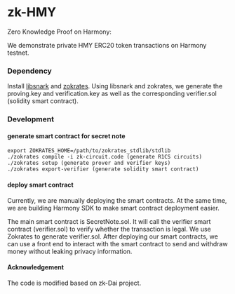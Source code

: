# zk-HMY

Zero Knowledge Proof on Harmony: 

We demonstrate private HMY ERC20 token transactions on Harmony testnet. 

### Dependency

Install [libsnark](https://github.com/scipr-lab/libsnark) and [zokrates](https://github.com/Zokrates/ZoKrates). Using libsnark and zokrates, we generate the proving.key and verification.key as well as the corresponding verifier.sol (solidity smart contract). 

### Development

#### generate smart contract for secret note

```
export ZOKRATES_HOME=/path/to/zokrates_stdlib/stdlib
./zokrates compile -i zk-circuit.code (generate R1CS circuits)
./zokrates setup (generate prover and verifier keys)
./zokrates export-verifier (generate solidity smart contract)
```

#### deploy smart contract

Currently, we are manually deploying the smart contracts. At the same time, we are building Harmony SDK to make smart contract deployment easier. 

The main smart contract is SecretNote.sol. It will call the verifier smart contract (verifier.sol) to verify whether the transaction is legal. We use Zokrates to generate verifier.sol. After deploying our smart contracts, we can use a front end to interact with the smart contract to send and withdraw money without leaking privacy information.

#### Acknowledgement

The code is modified based on zk-Dai project.
